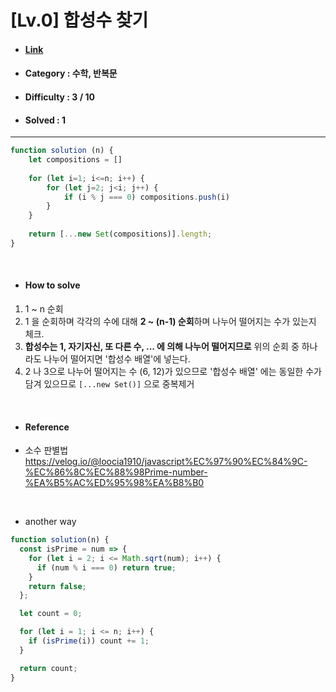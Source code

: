 # [Lv.0] 합성수 찾기 
* #### [Link](https://school.programmers.co.kr/learn/courses/30/lessons/120846)
* #### Category : 수학, 반복문
* #### Difficulty : 3 / 10  
* #### Solved : 1

<hr />

```js
function solution (n) {
    let compositions = []
    
    for (let i=1; i<=n; i++) {
        for (let j=2; j<i; j++) {
            if (i % j === 0) compositions.push(i)
        }
    }
    
    return [...new Set(compositions)].length;
}
```

<br />

* #### How to solve
1. 1 ~ n 순회
2. 1 을 순회하며 각각의 수에 대해 **2 ~ (n-1) 순회**하며 나누어 떨어지는 수가 있는지 체크. 
3. **합성수는 1, 자기자신, 또 다른 수, ... 에 의해 나누어 떨어지므로** 위의 순회 중 하나라도 나누어 떨어지면 '합성수 배열'에 넣는다. 
4. 2 나 3으로 나누어 떨어지는 수 (6, 12)가 있으므로 '합성수 배열' 에는 동일한 수가 담겨 있으므로 ```[...new Set()]``` 으로 중복제거


<br />

* #### Reference 
* 소수 판별법 https://velog.io/@loocia1910/javascript%EC%97%90%EC%84%9C-%EC%86%8C%EC%88%98Prime-number-%EA%B5%AC%ED%95%98%EA%B8%B0

<br />

* another way  
```js
function solution(n) {
  const isPrime = num => {
    for (let i = 2; i <= Math.sqrt(num); i++) {
      if (num % i === 0) return true;
    }
    return false;
  };

  let count = 0;

  for (let i = 1; i <= n; i++) {
    if (isPrime(i)) count += 1;
  }

  return count;
}
```